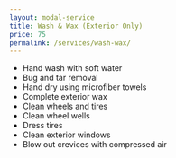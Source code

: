```yaml
---
layout: modal-service
title: Wash & Wax (Exterior Only)
price: 75
permalink: /services/wash-wax/
---
```


* Hand wash with soft water
* Bug and tar removal
* Hand dry using microfiber towels
* Complete exterior wax
* Clean wheels and tires
* Clean wheel wells
* Dress tires
* Clean exterior windows
* Blow out crevices with compressed air